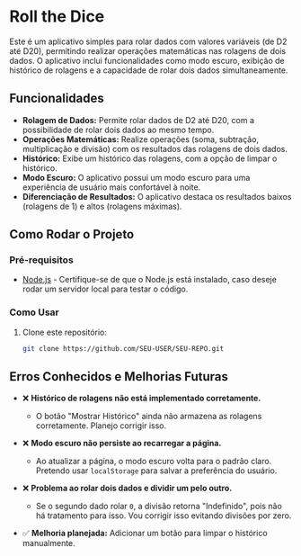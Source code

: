 # Roll the Dice

Este é um aplicativo simples para rolar dados com valores variáveis (de D2 até D20), permitindo realizar operações matemáticas nas rolagens de dois dados. O aplicativo inclui funcionalidades como modo escuro, exibição de histórico de rolagens e a capacidade de rolar dois dados simultaneamente.

## Funcionalidades

- **Rolagem de Dados:** Permite rolar dados de D2 até D20, com a possibilidade de rolar dois dados ao mesmo tempo.
- **Operações Matemáticas:** Realize operações (soma, subtração, multiplicação e divisão) com os resultados das rolagens de dois dados.
- **Histórico:** Exibe um histórico das rolagens, com a opção de limpar o histórico.
- **Modo Escuro:** O aplicativo possui um modo escuro para uma experiência de usuário mais confortável à noite.
- **Diferenciação de Resultados:** O aplicativo destaca os resultados baixos (rolagens de 1) e altos (rolagens máximas).

## Como Rodar o Projeto

### Pré-requisitos

- [Node.js](https://nodejs.org/) - Certifique-se de que o Node.js está instalado, caso deseje rodar um servidor local para testar o código.

### Como Usar

1. Clone este repositório:
   ```bash
   git clone https://github.com/SEU-USER/SEU-REPO.git


## Erros Conhecidos e Melhorias Futuras

- ❌ **Histórico de rolagens não está implementado corretamente.**  
  - O botão "Mostrar Histórico" ainda não armazena as rolagens corretamente. Planejo corrigir isso.  

- ❌ **Modo escuro não persiste ao recarregar a página.**  
  - Ao atualizar a página, o modo escuro volta para o padrão claro. Pretendo usar `localStorage` para salvar a preferência do usuário.  

- ❌ **Problema ao rolar dois dados e dividir um pelo outro.**  
  - Se o segundo dado rolar `0`, a divisão retorna "Indefinido", pois não há tratamento para isso. Vou corrigir isso evitando divisões por zero.  

- ✅ **Melhoria planejada:** Adicionar um botão para limpar o histórico manualmente.  
